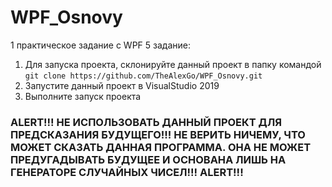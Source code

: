 # WPF_Osnovy
1 практическое задание с WPF
5 задание:
1. Для запуска проекта, склонируйте данный проект в папку командой\
`git clone https://github.com/TheAlexGo/WPF_Osnovy.git`
2. Запустите данный проект в VisualStudio 2019
3. Выполните запуск проекта
### ALERT!!! НЕ ИСПОЛЬЗОВАТЬ ДАННЫЙ ПРОЕКТ ДЛЯ ПРЕДСКАЗАНИЯ БУДУЩЕГО!!! НЕ ВЕРИТЬ НИЧЕМУ, ЧТО МОЖЕТ СКАЗАТЬ ДАННАЯ ПРОГРАММА. ОНА НЕ МОЖЕТ ПРЕДУГАДЫВАТЬ БУДУЩЕЕ И ОСНОВАНА ЛИШЬ НА ГЕНЕРАТОРЕ СЛУЧАЙНЫХ ЧИСЕЛ!!! ALERT!!!
